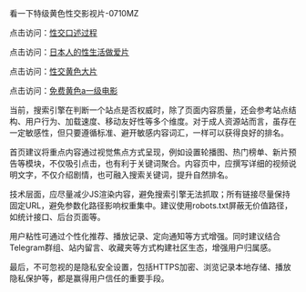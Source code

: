 看一下特级黄色性交影视片-0710MZ

点击访问：<a href="https://heiliaoxwd5i8.pages.dev">性交口述过程</a>

点击访问：<a href="https://heiliaoll4qsx.pages.dev">日本人的性生活做爱片</a>

点击访问：<a href="https://heiliaozj3tjd.pages.dev">性交黄色大片</a>

点击访问：<a href="https://heiliaowt0d7p.pages.dev">免费黄色a一级电影</a>

当前，搜索引擎在判断一个站点是否权威时，除了页面内容质量，还会参考站点结构、用户行为、加载速度、移动友好性等多个维度。对于成人资源站而言，虽存在一定敏感性，但只要遵循标准、避开敏感内容词汇，一样可以获得良好的排名。

首页建议将重点内容通过视觉焦点方式呈现，例如设置轮播图、热门榜单、新片预告等模块，不仅吸引点击，也有利于关键词聚合。内容页中，应撰写详细的视频说明文字，不仅介绍剧情，也可融入搜索关键词，提升自然排名。

技术层面，应尽量减少JS渲染内容，避免搜索引擎无法抓取；所有链接尽量保持固定URL，避免参数化路径影响权重集中。建议使用robots.txt屏蔽无价值路径，如统计接口、后台页面等。

用户粘性可通过个性化推荐、播放记录、定向通知等方式增强。同时建议结合Telegram群组、站内留言、收藏夹等方式构建社区生态，增强用户归属感。

最后，不可忽视的是隐私安全设置，包括HTTPS加密、浏览记录本地存储、播放隐私保护等，都是赢得用户信任的重要手段。

<span style="display:none;">[Canonical link]( ）</span>
